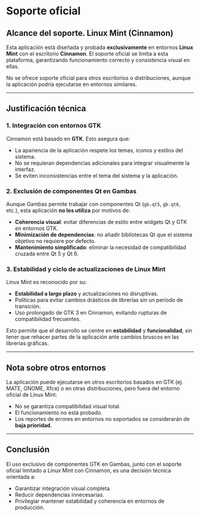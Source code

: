 # Soporte oficial

## Alcance del soporte. Linux Mint (Cinnamon)


Esta aplicación está diseñada y probada **exclusivamente** en entornos **Linux Mint** con el escritorio **Cinnamon**.
El soporte oficial se limita a esta plataforma, garantizando funcionamiento correcto y consistencia visual en ellas.

No se ofrece soporte oficial para otros escritorios o distribuciones, aunque la aplicación podría ejecutarse en entornos similares.

---

## Justificación técnica

### 1. Integración con entornos GTK
Cinnamon está basado en **GTK**.
Esto asegura que:
- La apariencia de la aplicación respete los temas, iconos y estilos del sistema.
- No se requieran dependencias adicionales para integrar visualmente la interfaz.
- Se eviten inconsistencias entre el tema del sistema y la aplicación.

### 2. Exclusión de componentes Qt en Gambas
Aunque Gambas permite trabajar con componentes Qt (`gb.qt5`, `gb.qt6`, etc.), esta aplicación **no los utiliza** por motivos de:
- **Coherencia visual**: evitar diferencias de estilo entre widgets Qt y GTK en entornos GTK.
- **Minimización de dependencias**: no añadir bibliotecas Qt que el sistema objetivo no requiere por defecto.
- **Mantenimiento simplificado**: eliminar la necesidad de compatibilidad cruzada entre Qt 5 y Qt 6.

### 3. Estabilidad y ciclo de actualizaciones de Linux Mint
Linux Mint es reconocido por su:
- **Estabilidad a largo plazo** y actualizaciones no disruptivas.
- Políticas para evitar cambios drásticos de librerías sin un período de transición.
- Uso prolongado de GTK 3 en Cinnamon, evitando rupturas de compatibilidad frecuentes.

Esto permite que el desarrollo se centre en **estabilidad** y **funcionalidad**, sin tener que rehacer partes de la aplicación ante cambios bruscos en las librerías gráficas.

---

## Nota sobre otros entornos
La aplicación puede ejecutarse en otros escritorios basados en GTK (ej. MATE, GNOME, Xfce) o en otras distribuciones, pero fuera del entorno oficial de Linux Mint:
- No se garantiza compatibilidad visual total.
- El funcionamiento no está probado.
- Los reportes de errores en entornos no soportados se considerarán de **baja prioridad**.

---

## Conclusión
El uso exclusivo de componentes GTK en Gambas, junto con el soporte oficial limitado a Linux Mint con Cinnamon, es una decisión técnica orientada a:
- Garantizar integración visual completa.
- Reducir dependencias innecesarias.
- Privilegiar mantener estabilidad y coherencia en entornos de producción.
